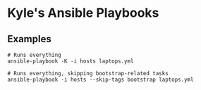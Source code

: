 # Kyle's Ansible Playbooks

## Examples

```console
# Runs everything
ansible-playbook -K -i hosts laptops.yml

# Runs everything, skipping bootstrap-related tasks
ansible-playbook -i hosts --skip-tags bootstrap laptops.yml
```
